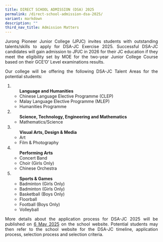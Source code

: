 ```yaml
---
title: DIRECT SCHOOL ADMISSION (DSA) 2025
permalink: /direct-school-admission-dsa-2025/
variant: markdown
description: ""
third_nav_title: Admission Matters
---
```

<div align="justify">	
	
<p>Jurong Pioneer Junior College (JPJC) invites students with outstanding talents/skills to apply for DSA-JC Exercise 2025. Successful DSA-JC candidates will gain admission to JPJC in 2026 for their JC education if they meet the eligibility set by MOE for the two-year Junior College Course based on their GCE’O’ Level examinations results. </p>

<p>Our college will be offering the following DSA-JC Talent Areas for the potential students:
</p>
	
<ol><li><ul><b>	Language and Humanities </b>
<li>Chinese Language Elective Programme (CLEP)</li>
<li>Malay Language Elective Programme (MLEP)</li>
<li>Humanities Programme</li> </ul></li>
	
<li><ul><b>Science, Technology, Engineering and Mathematics</b>
<li>Mathematics/Science</li></ul></li>
	
<li><ul><b>Visual Arts, Design &amp; Media</b>
<li>Art</li>
<li>Film &amp; Photography</li></ul></li>
	
<li><ul><b>Performing Arts</b>
<li>Concert Band</li>
<li>Choir (Girls Only)</li>
<li>Chinese Orchestra</li></ul></li>
	
<li><ul><b>Sports &amp; Games</b>
<li>Badminton (Girls Only)</li>
<li>Badminton (Girls Only)</li>
<li>Basketball (Boys Only)</li>
<li>Floorball</li>
<li>Football (Boys Only)</li>
<li>Volleyball</li></ul></li></ol>

<p>More details about the application process for DSA-JC 2025 will be published on <u>6 May 2025</u> on the school website. Potential students may then refer to the school website for the DSA-JC timeline, application process, selection process and selection criteria.</p></div>






<div hidden="">
<div align="justify">	
<br>
	
<p>Jurong Pioneer Junior College (JPJC) invites students with outstanding talents/skills to apply for DSA-JC Exercise 2025. DSA-JC is open to all SEC4E/Sec 5NA O-Level graduating cohort studying in mainstream secondary schools. </p>

<p>DSA-JC applicants must fulfil the age requirement to be eligible for DSA-JC. As of 1 Jan of the year of JC1 admission, applicants who are:</p>
<ul><li> Singapore Citizen (SC) or Singapore Permanent Resident (SPR) - must be between 16 and 20+ years old.</li>
<li>	Non-SC/SPR - must be between 16 and 18+ years old.</li></ul>

<p><i>Successful DSA-JC candidates are <b>NOT</b> allowed to participate in the Joint Admissions Exercise. They will also <b>NOT</b> be allowed to transfer to another school after the release of the GCE ‘O’ Level examination results. They are expected to honour their commitment to the DSA-JC schools and to participate in activities related to the talent selected in, for the duration of the programme admitted to. Students who do not fulfill their DSA commitment without valid reason may be required to transfer out to another school.</i>
	
</p>
	
<p></p><h5><b>Application Procedures</b></h5> 
<ol><li><ul>All applicants are to submit their application form through the website using the link: <a href="https://dsa.jpjc.edu.sg"> https://dsa.jpjc.edu.sg</a> from <b>7 May 2025</b>, onward.  All applications must be submitted latest by:
<ul><li>DSA Phase 1: <b>25 Jul 2025</b><br>
<i>	(DSA Phase 1 applicants will receive notification from the school by 1 Aug if they are shortlisted for Direct School Admission (DSA) selection.)</i>
</li><li>DSA Phase 2: <b>15 Aug 2025</b><br>
<i>(DSA Phase 2 applicants will receive notification from the school by 22 Aug if they are shortlisted for Direct School Admission (DSA) selection.)</i></li></ul></ul>

</li><li><ul>Applicants should clearly indicate their area of interest/talent/expertise and highlight their achievement for the college’s consideration. </ul>

</li><li><ul>Applicants who are not offered a place in Phase 1 need not apply for Phase 2 as the first application will be considered for both phases. </ul>

</li><li><ul>It is the applicant’s responsibility to provide accurate and complete information. An applicant found with false declaration will be rejected immediately.</ul>
	
	
</li><li><ul>All applicants will have to submit the following documents online:
<ul><li>	Secondary 3 End-of-Year and/or Secondary 4E/5N(A) Mid-Year results (if Mid-Year examination was conducted) </li>
<li>Latest CCA Records </li>
<li>Art Portfolio (if applicable)</li> 
<li>Relevant certifications and records of achievement in national competitions related to the area of talent.</li>
	<li>Any other supporting documents (if applicable)</li></ul></ul></li>
	
<li><ul><b>Shortlisted</b> students will be invited for interview/audition/aptitude test/written assessment in JPJC if they meet the eligibility stated in the table. Please refer to the relevant areas of talent for more information.</ul></li></ol>
	
<h5><b><u>ENQUIRIES</u></b></h5>	
	
<p>	General information on the DSA-JC Exercise can be found on MOE’s website <a href="https://www.moe.gov.sg/post-secondary/admissions/dsa"> https://www.moe.gov.sg/post-secondary/admissions/dsa</a></p>
	
<p>If you have any enquiries, please contact:<br>
</p><ul><li>Ms Leo Ying Ching, Head of Department (Physical Education &amp; Co-Curricular Activities) at tel no. 65646878 or email <a href="mailto:leo_ying_ching@moe.edu.sg"> leo_ying_ching@moe.edu.sg</a> or <a href="mailto:leo_ying_ching@schools.gov.sg">leo_ying_ching@schools.gov.sg</a></li></ul>
<p></p>
</div>
	
	
<div align="justify">		
<h5><b><u>	DIRECT SCHOOL ADMISSION FOR JURONG PIONEER JUNIOR COLLEGE (DSA-JPJC) 2025 </u></b></h5>
<p>JPJC will consider direct admission for the following programmes and CCAs:</p>

	
<figure><center><iframe scrolling="no" height="5400px" width="1000px" src="https://docs.google.com/document/d/e/2PACX-1vQfLHYcsNUtVaWByBrij-MItaNBaax7EAFoF4xUCxnhE8lynYzyLtiDxNJ6erTPyg/pub?embedded=true"></iframe>	</center></figure>

</div></div>